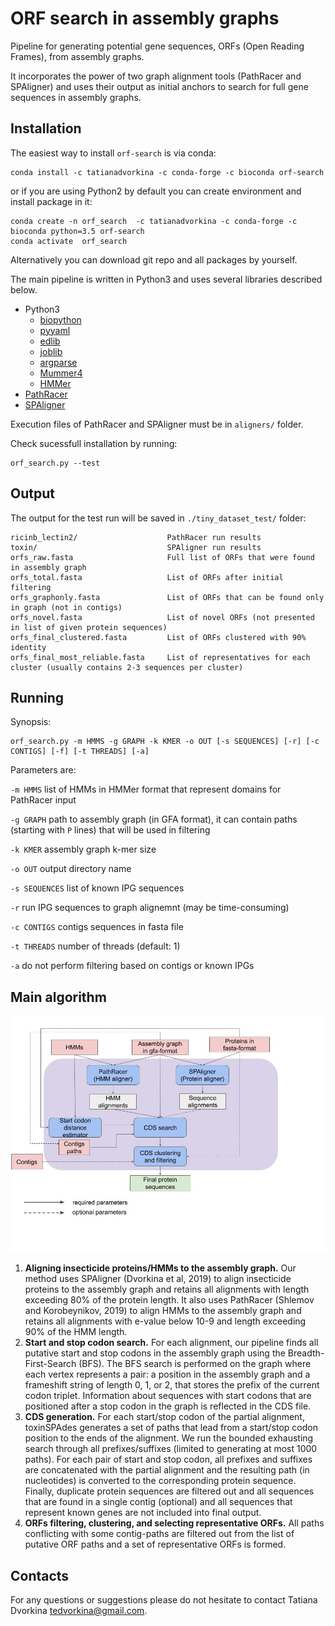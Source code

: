 # ORF search in assembly graphs

Pipeline for generating potential gene sequences, ORFs (Open Reading Frames), from assembly graphs.

It incorporates the power of two graph alignment tools (PathRacer and SPAligner) and uses their output as initial anchors to search for full gene sequences in assembly graphs.

## Installation

The easiest way to install `orf-search` is via conda:

    conda install -c tatianadvorkina -c conda-forge -c bioconda orf-search

or if you are using Python2 by default you can create environment and install package in it:
 
    conda create -n orf_search  -c tatianadvorkina -c conda-forge -c bioconda python=3.5 orf-search
    conda activate  orf_search

Alternatively you can download git repo and all packages by yourself.

The main pipeline is written in Python3 and uses several libraries described below.
- Python3
    - [biopython](https://biopython.org/wiki/Download)
    - [pyyaml](https://pyyaml.org/wiki/PyYAMLDocumentation)
    - [edlib](https://pypi.org/project/edlib/)
    - [joblib](https://joblib.readthedocs.io/en/latest/installing.html)
    - [argparse](https://pypi.org/project/argparse/)
    - [Mummer4](https://github.com/mummer4/mummer/releases)
    - [HMMer](http://hmmer.org)
- [PathRacer](https://github.com/ablab/spades/archive/v0.5-recomb.tar.gz)
- [SPAligner](https://github.com/ablab/spades/archive/spaligner-paper.tar.gz)

Execution files of PathRacer and SPAligner must be in `aligners/` folder.

Check sucessfull installation by running:

    orf_search.py --test


## Output

The output for the test run will be saved in `./tiny_dataset_test/` folder:
    
    ricinb_lectin2/                    PathRacer run results
    toxin/                             SPAligner run results
    orfs_raw.fasta                     Full list of ORFs that were found in assembly graph
    orfs_total.fasta                   List of ORFs after initial filtering
    orfs_graphonly.fasta               List of ORFs that can be found only in graph (not in contigs)
    orfs_novel.fasta                   List of novel ORFs (not presented in list of given protein sequences)
    orfs_final_clustered.fasta         List of ORFs clustered with 90% identity
    orfs_final_most_reliable.fasta     List of representatives for each cluster (usually contains 2-3 sequences per cluster)


## Running

Synopsis: 

    orf_search.py -m HMMS -g GRAPH -k KMER -o OUT [-s SEQUENCES] [-r] [-c CONTIGS] [-f] [-t THREADS] [-a]

Parameters are:

`-m HMMS`
    list of HMMs in HMMer format that represent domains for PathRacer input

`-g GRAPH`
    path to assembly graph (in GFA format), it can contain paths (starting with `P` lines) that will be used in filtering

`-k KMER`
    assembly graph k-mer size

`-o OUT`
    output directory name

`-s SEQUENCES`
    list of known IPG sequences

`-r`
    run IPG sequences to graph alignemnt (may be time-consuming)

`-c CONTIGS`
    contigs sequences in fasta file

`-t THREADS`
    number of threads (default: 1)

`-a`
    do not perform filtering based on contigs or known IPGs


## Main algorithm

![main_pipeline](main_pipeline.jpg)

1. **Aligning insecticide proteins/HMMs to the assembly graph.** Our method uses SPAligner (Dvorkina et al, 2019) to align insecticide proteins to the assembly graph and retains all alignments with length exceeding 80% of the protein length. It also uses PathRacer (Shlemov and Korobeynikov, 2019) to align HMMs to the assembly graph and retains all alignments with e-value below 10-9 and length exceeding 90% of the HMM length. 
2. **Start and stop codon search.** For each alignment, our pipeline finds all putative start and stop codons in the assembly graph using the Breadth-First-Search (BFS).  The BFS search is performed on the graph where each vertex represents a pair: a position in the assembly graph and a frameshift string of length 0, 1, or 2, that stores the prefix of the current codon triplet. Information about sequences with start codons that are positioned after a stop codon in the graph is reflected in the CDS file.
3. **CDS generation.** For each start/stop codon of the partial alignment, toxinSPAdes generates a set of paths that lead from a start/stop codon position to the ends of the alignment. We run the bounded exhausting search through all prefixes/suffixes (limited to generating at most 1000 paths). For each pair of start and stop codon, all prefixes and suffixes are concatenated with the partial alignment and the resulting path (in nucleotides) is converted to the corresponding protein sequence. Finally, duplicate protein sequences are filtered out and all sequences that are found in a single contig (optional) and all sequences that represent known genes are not included into final output.
4. **ORFs filtering, clustering, and selecting representative ORFs.** All paths conflicting with some contig-paths are filtered out from the list of putative ORF paths and a set of representative ORFs is formed. 

## Contacts

For any questions or suggestions please do not hesitate to contact Tatiana Dvorkina <tedvorkina@gmail.com>.